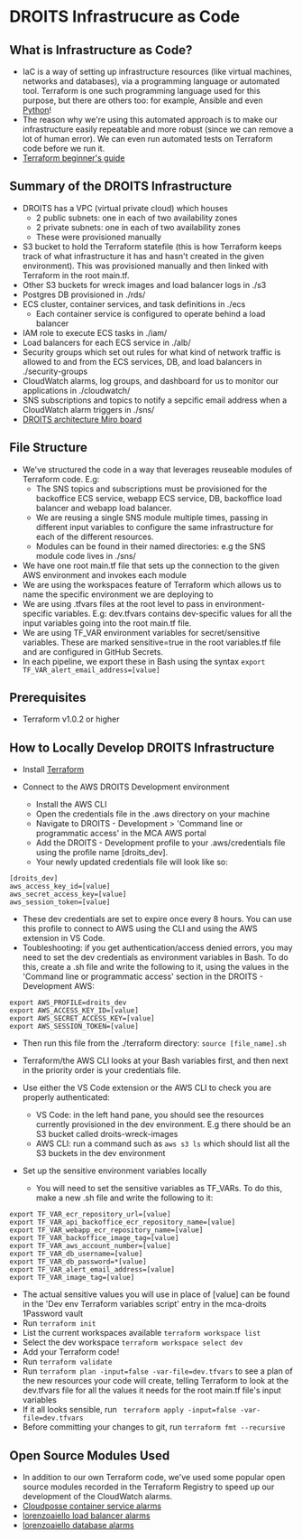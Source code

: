
# DROITS Infrastrucure as Code

## What is Infrastructure as Code?

- IaC is a way of setting up infrastructure resources (like virtual machines, networks and databases), via a programming language or automated tool.
  Terraform is one such programming language used for this purpose, but there are others too: for example, Ansible and even [Python](https://www.freecodecamp.org/news/what-is-infrastructure-as-code/)!
- The reason why we're using this automated approach is to make our infrastructure easily repeatable and more robust (since we can remove a lot of human error). We can even run automated tests on Terraform code before we run it.
- [Terraform beginner&#39;s guide](https://developer.hashicorp.com/terraform/intro)

## Summary of the DROITS Infrastructure

- DROITS has a VPC (virtual private cloud) which houses
  - 2 public subnets: one in each of two availability zones
  - 2 private subnets: one in each of two availability zones
  - These were provisioned manually
- S3 bucket to hold the Terraform statefile (this is how Terraform keeps track of what infrastructure it has and hasn't created in the given environment). This was provisioned manually and then linked with Terraform in the root main.tf.
- Other S3 buckets for wreck images and load balancer logs in ./s3
- Postgres DB provisioned in ./rds/
- ECS cluster, container services, and task definitions in ./ecs
  - Each container service is configured to operate behind a load balancer
- IAM role to execute ECS tasks in ./iam/
- Load balancers for each ECS service in ./alb/
- Security groups which set out rules for what kind of network traffic is allowed to and from the ECS services, DB, and load balancers in ./security-groups
- CloudWatch alarms, log groups, and dashboard for us to monitor our applications in ./cloudwatch/
- SNS subscriptions and topics to notify a sepcific email address when a CloudWatch alarm triggers in ./sns/
- [DROITS architecture Miro board](https://miro.com/app/board/uXjVPXCgex4=/)

## File Structure

- We've structured the code in a way that leverages reuseable modules of Terraform code. E.g:
  - The SNS topics and subscriptions must be provisioned for the backoffice ECS service, webapp ECS service, DB, backoffice load balancer and webapp load balancer.
  - We are reusing a single SNS module multiple times, passing in different input variables to configure the same infrastructure for each of the different resources.
  - Modules can be found in their named directories: e.g the SNS module code lives in ./sns/
- We have one root main.tf file that sets up the connection to the given AWS environment and invokes each module
- We are using the workspaces feature of Terraform which allows us to name the specific environment we are deploying to
- We are using .tfvars files at the root level to pass in environment-specific variables. E.g: dev.tfvars contains dev-specific values for all the input variables going into the root main.tf file.
- We are using TF_VAR environment variables for secret/sensitive variables. These are marked sensitive=true in the root variables.tf file and are configured in GitHub Secrets.
- In each pipeline, we export these in Bash using the syntax `export TF_VAR_alert_email_address=[value]`

## Prerequisites

- Terraform v1.0.2 or higher

## How to Locally Develop DROITS Infrastructure

- Install [Terraform](https://developer.hashicorp.com/terraform/downloads)
- Connect to the AWS DROITS Development environment

  - Install the AWS CLI
  - Open the credentials file in the .aws directory on your machine
  - Navigate to DROITS - Development > 'Command line or programmatic access' in the MCA AWS portal
  - Add the DROITS - Development profile to your .aws/credentials file using the profile name [droits_dev].
  - Your newly updated credentials file will look like so:

```
[droits_dev]
aws_access_key_id=[value]
aws_secret_access_key=[value]
aws_session_token=[value]
```

- These dev credentials are set to expire once every 8 hours. You can use this profile to connect to AWS using the CLI and using the AWS extension in VS Code.
- Toubleshooting: if you get authentication/access denied errors, you may need to set the dev credentials as environment variables in Bash. To do this, create a .sh file and write the following to it, using the values in the 'Command line or programmatic access' section in the DROITS - Development AWS:

```
export AWS_PROFILE=droits_dev
export AWS_ACCESS_KEY_ID=[value]
export AWS_SECRET_ACCESS_KEY=[value]
export AWS_SESSION_TOKEN=[value]  
```

- Then run this file from the ./terraform directory: `source [file_name].sh`
- Terraform/the AWS CLI looks at your Bash variables first, and then next in the priority order is your credentials file.
- Use either the VS Code extension or the AWS CLI to check you are properly authenticated:

  - VS Code: in the left hand pane, you should see the resources currently provisioned in the dev environment. E.g there should be an S3 bucket called droits-wreck-images
  - AWS CLI: run a command such as ``aws s3 ls`` which should list all the S3 buckets in the dev environment
- Set up the sensitive environment variables locally

  - You will need to set the sensitive variables as TF_VARs. To do this, make a new .sh file and write the following to it:

```
export TF_VAR_ecr_repository_url=[value]
export TF_VAR_api_backoffice_ecr_repository_name=[value]
export TF_VAR_webapp_ecr_repository_name=[value]
export TF_VAR_backoffice_image_tag=[value]
export TF_VAR_aws_account_number=[value]
export TF_VAR_db_username=[value]
export TF_VAR_db_password=*[value]
export TF_VAR_alert_email_address=[value]
export TF_VAR_image_tag=[value]
```

- The actual sensitive values you will use in place of [value] can be found in the 'Dev env Terraform variables script' entry in the mca-droits 1Password vault
- Run ``terraform init``
- List the current workspaces available
  ``terraform workspace list``
- Select the dev workspace
  ``terraform workspace select dev``
- Add your Terraform code!
- Run ``terraform validate``
- Run ``terraform plan -input=false -var-file=dev.tfvars`` to see a plan of the new resources your code will create, telling Terraform to look at the dev.tfvars file for all the values it needs for the root main.tf file's input variables
- If it all looks sensible, run `` terraform apply -input=false -var-file=dev.tfvars``
- Before committing your changes to git, run ``terraform fmt --recursive``

## Open Source Modules Used

- In addition to our own Terraform code, we've used some popular open source modules recorded in the Terraform Registry to speed up our development of the CloudWatch alarms.
- [Cloudposse container service alarms](https://registry.terraform.io/modules/cloudposse/ecs-cloudwatch-sns-alarms/aws/latest)
- [lorenzoaiello load balancer alarms](https://registry.terraform.io/modules/lorenzoaiello/alb-alarms/aws/latest)
- [lorenzoaiello database alarms](https://registry.terraform.io/modules/lorenzoaiello/rds-alarms/aws/latest)
